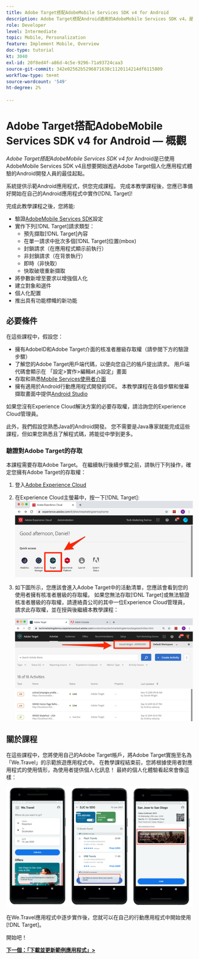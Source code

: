 ```yaml
---
title: Adobe Target搭配AdobeMobile Services SDK v4 for Android
description: Adobe Target搭配Android適用的AdobeMobile Services SDK v4，是已使用AdobeMobile Services SDK v4且想要開始使用Adobe Target個人化應用程式體驗的Android開發人員的最佳起點。
role: Developer
level: Intermediate
topic: Mobile, Personalization
feature: Implement Mobile, Overview
doc-type: tutorial
kt: 3040
exl-id: 20f8ed4f-a86d-4c5e-9296-71a93724caa3
source-git-commit: 342e02562b5296871638c1120114214df6115809
workflow-type: tm+mt
source-wordcount: '549'
ht-degree: 2%

---
```


# Adobe Target搭配AdobeMobile Services SDK v4 for Android — 概觀

_Adobe Target搭配AdobeMobile Services SDK v4 for_ Android是已使用AdobeMobile Services SDK v4且想要開始透過Adobe Target個人化應用程式體驗的Android開發人員的最佳起點。

系統提供示範Android應用程式，供您完成課程。 完成本教學課程後，您應已準備好開始在自己的Android應用程式中實作[!DNL Target]!

完成此教學課程之後，您將能:

* 驗證[AdobeMobile Services SDK](https://experienceleague.adobe.com/docs/mobile-services/android/getting-started-android/requirements.html?lang=en)設定
* 實作下列[!DNL Target]請求類型：
   * 預先擷取[!DNL Target]內容
   * 在單一請求中批次多個[!DNL Target]位置(mbox)
   * 封鎖請求（在應用程式顯示前執行）
   * 非封鎖請求（在背景執行）
   * 即時（非快取）
   * 快取破壞重新擷取
* 將參數新增至要求以增強個人化
* 建立對象和選件
* 個人化配置
* 推出具有功能標幟的新功能

## 必要條件

在這些課程中，假設您：

* 擁有AdobeID和Adobe Target介面的核准者層級存取權（請參閱下方的驗證步驟）
* 了解您的Adobe Target用戶端代碼，以便向您自己的帳戶提出請求。 用戶端代碼會顯示在   「設定>實作>編輯at.js設定」畫面
* 存取和熟悉[Mobile Services使用者介面](https://mobilemarketing.adobe.com/)
* 擁有適用於Android行動應用程式開發的IDE。 本教學課程在各個步驟和螢幕擷取畫面中提供[Android Studio](https://developer.android.com/studio/install)

如果您沒有Experience Cloud解決方案的必要存取權，請洽詢您的Experience Cloud管理員。

此外，我們假設您熟悉Java的Android開發。 您不需要是Java專家就能完成這些課程，但如果您熟悉且了解程式碼，將能從中學到更多。

### 驗證對Adobe Target的存取

本課程需要存取Adobe Target。 在繼續執行後續步驟之前，請執行下列操作，確定您擁有Adobe Target的存取權：

1. 登入[Adobe Experience Cloud](https://experience.adobe.com/)
1. 在Experience Cloud主螢幕中，按一下[!DNL Target]:
   ![Experience Cloud主畫面](assets/aec_homeScreen_clickTarget.png)
1. 如下圖所示，您應該會進入Adobe Target中的活動清單，您應該會看到您的使用者擁有核准者層級的存取權。 如果您無法存取[!DNL Target]或無法驗證核准者層級的存取權，請連絡貴公司的其中一位Experience Cloud管理員，請求此存取權，並在授與後繼續本教學課程：

   ![AdobeUI](assets/targetUI_approver.png)

## 關於課程

在這些課程中，您將使用自己的Adobe Target帳戶，將Adobe Target實施至名為「We.Travel」的示範旅遊應用程式中。 在教學課程結束前，您將根據使用者對應用程式的使用情形，為使用者提供個人化訊息！ 最終的個人化體驗看起來會像這樣：

![We.Travel應用最終版](assets/overview_final_result.jpg)

在We.Travel應用程式中逐步實作後，您就可以在自己的行動應用程式中開始使用[!DNL Target]。

開始吧！

**[下一個：「下載並更新範例應用程式」>](download-and-update-the-sample-app.md)**
